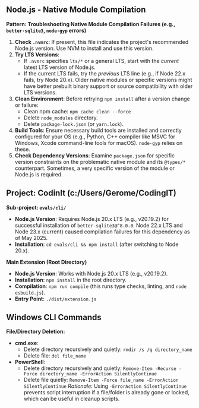 ## Node.js - Native Module Compilation
**Pattern: Troubleshooting Native Module Compilation Failures (e.g., `better-sqlite3`, `node-gyp` errors)**
1.  **Check `.nvmrc`**: If present, this file indicates the project's recommended Node.js version. Use NVM to install and use this version.
2.  **Try LTS Versions**:
    *   If `.nvmrc` specifies `lts/*` or a general LTS, start with the *current* latest LTS version of Node.js.
    *   If the current LTS fails, try the *previous* LTS line (e.g., if Node 22.x fails, try Node 20.x). Older native modules or specific versions might have better prebuilt binary support or source compatibility with older LTS versions.
3.  **Clean Environment**: Before retrying `npm install` after a version change or failure:
    *   Clean npm cache: `npm cache clean --force`
    *   Delete `node_modules` directory.
    *   Delete `package-lock.json` (or `yarn.lock`).
4.  **Build Tools**: Ensure necessary build tools are installed and correctly configured for your OS (e.g., Python, C++ compiler like MSVC for Windows, Xcode command-line tools for macOS). `node-gyp` relies on these.
5.  **Check Dependency Versions**: Examine `package.json` for specific version constraints on the problematic native module and its `@types/*` counterpart. Sometimes, a very specific version of the module or Node.js is required.

## Project: CodinIt (c:/Users/Gerome/CodingIT)
**Sub-project: `evals/cli/`**
-   **Node.js Version**: Requires Node.js 20.x LTS (e.g., v20.19.2) for successful installation of `better-sqlite3@^8.0.0`. Node 22.x LTS and Node 23.x (current) caused compilation failures for this dependency as of May 2025.
-   **Installation**: `cd evals/cli && npm install` (after switching to Node 20.x).

**Main Extension (Root Directory)**
-   **Node.js Version**: Works with Node.js 20.x LTS (e.g., v20.19.2).
-   **Installation**: `npm install` in the root directory.
-   **Compilation**: `npm run compile` (this runs type checks, linting, and `node esbuild.js`).
-   **Entry Point**: `./dist/extension.js`

## Windows CLI Commands
**File/Directory Deletion:**
-   **cmd.exe**:
    -   Delete directory recursively and quietly: `rmdir /s /q directory_name`
    -   Delete file: `del file_name`
-   **PowerShell**:
    -   Delete directory recursively and quietly: `Remove-Item -Recurse -Force directory_name -ErrorAction SilentlyContinue`
    -   Delete file quietly: `Remove-Item -Force file_name -ErrorAction SilentlyContinue`
    *Rationale:* Using `-ErrorAction SilentlyContinue` prevents script interruption if a file/folder is already gone or locked, which can be useful in cleanup scripts.
